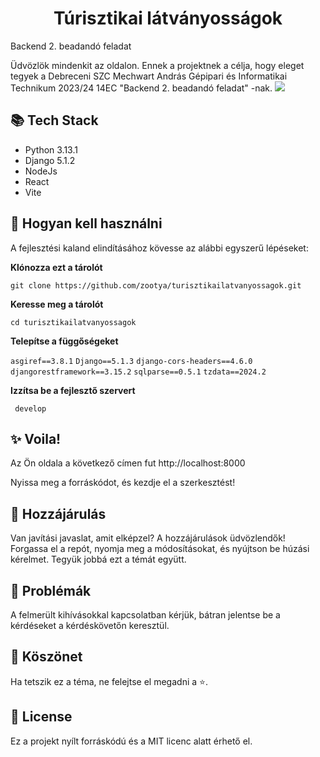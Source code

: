 
 <h1 align="center">Túrisztikai látványosságok</h1>
 Backend 2. beadandó feladat

Üdvözlök mindenkit az oldalon. Ennek a projektnek a célja, hogy eleget tegyek a Debreceni SZC Mechwart András Gépipari és Informatikai Technikum 2023/24 14EC "Backend 2. beadandó feladat" -nak.
<img src="https://www.dszcmechwart.hu/_next/image?url=https%3A%2F%2Fdeb-mechwart.cms.intezmeny.edir.hu%2Fuploads%2Fthumbnail_mehwart_f1dce688ee.png&w=256&q=90">

## 📚 Tech Stack

- Python 3.13.1
- Django 5.1.2
- NodeJs
- React
- Vite
 

## 🚀 Hogyan kell használni

A fejlesztési kaland elindításához kövesse az alábbi egyszerű lépéseket:

**Klónozza ezt a tárolót**

```git clone https://github.com/zootya/turisztikailatvanyossagok.git```

**Keresse meg a tárolót**

```cd turisztikailatvanyossagok```

**Telepítse a függőségeket**

```asgiref==3.8.1```
```Django==5.1.3```
```django-cors-headers==4.6.0```
```djangorestframework==3.15.2```
```sqlparse==0.5.1```
```tzdata==2024.2```

**Izzítsa be a fejlesztő szervert**

``` develop```

## ✨ Voila!

Az Ön oldala a következő címen fut http://localhost:8000

Nyissa meg a forráskódot, és kezdje el a szerkesztést!


## 🤝 Hozzájárulás

Van javítási javaslat, amit elképzel? A hozzájárulások üdvözlendők! Forgassa el a repót, nyomja meg a módosításokat, és nyújtson be húzási kérelmet. Tegyük jobbá ezt a témát együtt.

## 👾 Problémák

A felmerült kihívásokkal kapcsolatban kérjük, bátran jelentse be a kérdéseket a kérdéskövetőn keresztül.

## 🙏 Köszönet

Ha tetszik ez a téma, ne felejtse el megadni a ⭐.

## 📝 License

Ez a projekt nyílt forráskódú és a MIT licenc alatt érhető el.